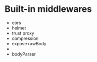 # Built-in middlewares

* cors
* helmet
* trust proxy
* compression
* expose rawBody
* 
* bodyParser